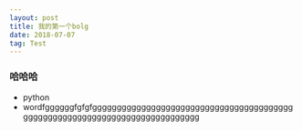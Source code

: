 ```yaml
---
layout: post
title: 我的第一个bolg
date: 2018-07-07
tag: Test
---
```


### 哈哈哈

- python
- wordfggggggfgfgfggggggggggggggggggggggggggggggggggggggggggggggggggggggggggggggggggggggggggggg

